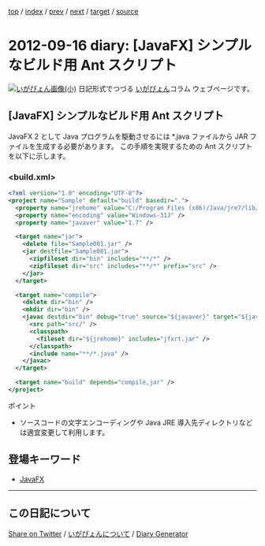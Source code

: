 [top](https://igapyon.github.io/diary/) 
 / [index](https://igapyon.github.io/diary/2012/index.html) 
 / [prev](https://igapyon.github.io/diary/2012/ig120915.html) 
 / [next](https://igapyon.github.io/diary/2012/ig120917.html) 
 / [target](https://igapyon.github.io/diary/2012/ig120916.html) 
 / [source](https://github.com/igapyon/diary/blob/gh-pages/2012/ig120916.html.src.md) 

2012-09-16 diary: [JavaFX] シンプルなビルド用 Ant スクリプト
=====================================================================================================
[![いがぴょん画像(小)](https://igapyon.github.io/diary/images/iga200306s.jpg "いがぴょん")](https://igapyon.github.io/diary/memo/memoigapyon.html) 日記形式でつづる [いがぴょん](https://igapyon.github.io/diary/memo/memoigapyon.html)コラム ウェブページです。

## [JavaFX] シンプルなビルド用 Ant スクリプト

JavaFX 2 として Java プログラムを駆動させるには *.java ファイルから JAR ファイルを生成する必要があります。
この手順を実現するための Ant スクリプトを以下に示します。

### <build.xml>


```xml
<?xml version="1.0" encoding="UTF-8"?>
<project name="Sample" default="build" basedir=".">
  <property name="jrehome" value="C:/Program Files (x86)/Java/jre7/lib/" />
  <property name="encoding" value="Windows-31J" />
  <property name="javaver" value="1.7" />

  <target name="jar">
    <delete file="Sample001.jar" />
    <jar destfile="Sample001.jar">
      <zipfileset dir="bin" includes="**/*" />
      <zipfileset dir="src" includes="**/*" prefix="src" />
    </jar>
  </target>

  <target name="compile">
    <delete dir="bin" />
    <mkdir dir="bin" />
    <javac destdir="bin" debug="true" source="${javaver}" target="${javaver}" fork="true" encoding="${encoding}">
      <src path="src/" />
      <classpath>
        <fileset dir="${jrehome}" includes="jfxrt.jar" />
      </classpath>
      <include name="**/*.java" />
    </javac>
  </target>

  <target name="build" depends="compile,jar" />
</project>
```

ポイント

* ソースコードの文字エンコーディングや Java JRE 導入先ディレクトリなどは適宜変更して利用します。



## 登場キーワード

* [JavaFX](../keyword/javafx.html)

----------------------------------------------------------------------------------------------------

## この日記について

[Share on Twitter](https://twitter.com/intent/tweet?hashtags=igapyon%2Cdiary%2C%E3%81%84%E3%81%8C%E3%81%B4%E3%82%87%E3%82%93%2CJavaFX&text=%5BJavaFX%5D+%E3%82%B7%E3%83%B3%E3%83%97%E3%83%AB%E3%81%AA%E3%83%93%E3%83%AB%E3%83%89%E7%94%A8+Ant+%E3%82%B9%E3%82%AF%E3%83%AA%E3%83%97%E3%83%88&url=https%3A%2F%2Figapyon.github.io%2Fdiary%2F2012%2Fig120916.html) / [いがぴょんについて](https://igapyon.github.io/diary/memo/memoigapyon.html) / [Diary Generator](https://github.com/igapyon/igapyonv3)
